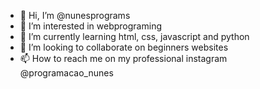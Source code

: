 - 👋 Hi, I’m @nunesprograms
- 👀 I’m interested in webprograming
- 🌱 I’m currently learning html, css, javascript and python
- 💞️ I’m looking to collaborate on beginners websites
- 📫 How to reach me on my professional instagram @programacao_nunes
